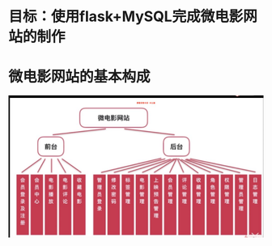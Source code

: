 目标：使用flask+MySQL完成微电影网站的制作
=
# 微电影网站的基本构成
![image](https://github.com/chaoqi666/movie_project/raw/master/picture/outline.jpg)
